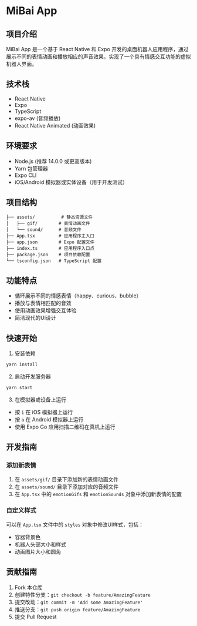 # MiBai App

## 项目介绍
MiBai App 是一个基于 React Native 和 Expo 开发的桌面机器人应用程序，通过展示不同的表情动画和播放相应的声音效果，实现了一个具有情感交互功能的虚拟机器人界面。

## 技术栈
- React Native
- Expo
- TypeScript
- expo-av (音频播放)
- React Native Animated (动画效果)

## 环境要求
- Node.js (推荐 14.0.0 或更高版本)
- Yarn 包管理器
- Expo CLI
- iOS/Android 模拟器或实体设备（用于开发测试）

## 项目结构
```
├── assets/          # 静态资源文件
│   ├── gif/        # 表情动画文件
│   └── sound/      # 音频文件
├── App.tsx         # 应用程序主入口
├── app.json        # Expo 配置文件
├── index.ts        # 应用程序入口点
├── package.json    # 项目依赖配置
└── tsconfig.json   # TypeScript 配置
```

## 功能特点
- 循环展示不同的情感表情（happy、curious、bubble）
- 播放与表情相匹配的音效
- 使用动画效果增强交互体验
- 简洁现代的UI设计

## 快速开始

1. 安装依赖
```bash
yarn install
```

2. 启动开发服务器
```bash
yarn start
```

3. 在模拟器或设备上运行
- 按 `i` 在 iOS 模拟器上运行
- 按 `a` 在 Android 模拟器上运行
- 使用 Expo Go 应用扫描二维码在真机上运行

## 开发指南

### 添加新表情
1. 在 `assets/gif/` 目录下添加新的表情动画文件
2. 在 `assets/sound/` 目录下添加对应的音频文件
3. 在 `App.tsx` 中的 `emotionGifs` 和 `emotionSounds` 对象中添加新表情的配置

### 自定义样式
可以在 `App.tsx` 文件中的 `styles` 对象中修改UI样式，包括：
- 容器背景色
- 机器人头部大小和样式
- 动画图片大小和圆角

## 贡献指南
1. Fork 本仓库
2. 创建特性分支：`git checkout -b feature/AmazingFeature`
3. 提交改动：`git commit -m 'Add some AmazingFeature'`
4. 推送分支：`git push origin feature/AmazingFeature`
5. 提交 Pull Request